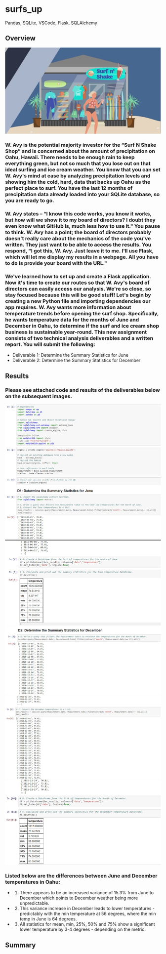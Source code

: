 # surfs_up
Pandas, SQLite, VSCode, Flask, SQLAlchemy
## Overview
![Surf_N_Shake_Shop.jpg](Surf_N_Shake_Shop.jpg)
### W. Avy is the potential majority investor for the “Surf N Shake Shop” and is concerned about the amount of precipitation on Oahu, Hawaii. There needs to be enough rain to keep everything green, but not so much that you lose out on that ideal surfing and ice cream weather.  You know that you can set W. Avy's mind at ease by analyzing precipitation levels and showing him the cold, hard, data that backs up Oahu as the perfect place to surf. You have the last 12 months of precipitation data already loaded into your SQLite database, so you are ready to go.
### W. Avy states – “I know this code works, you know it works, but how will we show it to my board of directors? I doubt they even know what GitHub is, much less how to use it."  You pause to think. W. Avy has a point; the board of directors probably doesn't really care about the mechanics of the code you've written. They just want to be able to access the results. You respond, "I got this, W. Avy. Just leave it to me. I'll use Flask, which will let me display my results in a webpage. All you have to do is provide your board with the URL."
### We've learned how to set up and create a Flask application. Now it's time to create our routes so that W. Avy's board of directors can easily access our analysis. We're so close, so stay focused because this will be good stuff! Let's begin by creating a new Python file and importing dependencies our app requires.  W. Avy wants more information about temperature trends before opening the surf shop. Specifically, he wants temperature data for the months of June and December in Oahu, to determine if the surf and ice cream shop business is sustainable year-round.  This new assignment consists of two technical analysis deliverables and a written report. You will submit the following:
* Deliverable 1: Determine the Summary Statistics for June
* Deliverable 2: Determine the Summary Statistics for December
## Results
### Please see attached code and results of the deliverables below on the subsequent images.
![Dependencies_and_D1_123.jpg](Dependencies_and_D1_123.jpg)
![D1_45.jpg](D1_45.jpg)
![D2_6.jpg](D2_6.jpg)
![D2_7.jpg](D2_7.jpg)
![D2_89.jpg](D2_89.jpg)
### Listed below are the differences between June and December temperatures in Oahu:
* 1. There appears to be an increased variance of 15.3% from June to December which points to December weather being more unpredictable.
* 2. This variance increase in December leads to lower temperatures - predictably with the min temperature at 56 degrees, where the min temp in June is 64 degrees.
* 3. All statistics for mean, min, 25%, 50% and 75% show a significant lower temperature by 3-4 degrees - depending on the metric.
## Summary
